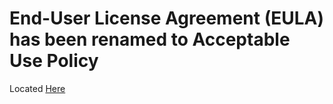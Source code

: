 # End-User License Agreement (EULA) has been renamed to Acceptable Use Policy
Located [Here](aup.md)

